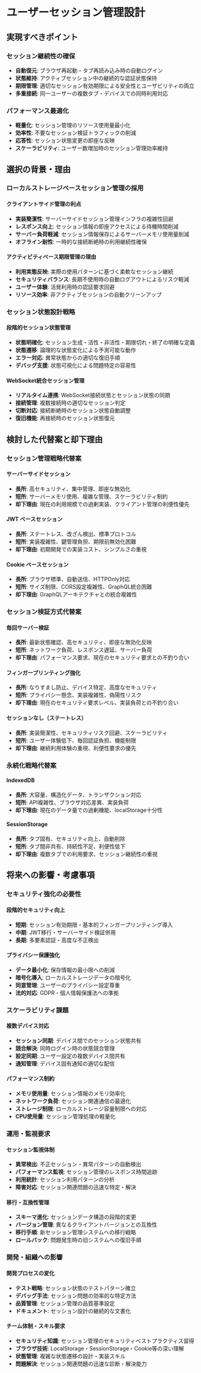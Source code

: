 # ユーザーセッション管理設計

## 実現すべきポイント

### セッション継続性の確保
- **自動復元**: ブラウザ再起動・タブ再読み込み時の自動ログイン
- **状態維持**: アクティブセッション中の継続的な認証状態保持
- **期限管理**: 適切なセッション有効期限による安全性とユーザビリティの両立
- **多重接続**: 同一ユーザーの複数タブ・デバイスでの同時利用対応

### パフォーマンス最適化
- **軽量化**: セッション管理のリソース使用量最小化
- **効率性**: 不要なセッション検証トラフィックの削減
- **応答性**: セッション状態変更の即座な反映
- **スケーラビリティ**: ユーザー数増加時のセッション管理効率維持

## 選択の背景・理由

### ローカルストレージベースセッション管理の採用

#### クライアントサイド管理の利点
- **実装簡潔性**: サーバーサイドセッション管理インフラの複雑性回避
- **レスポンス向上**: セッション情報の即座アクセスによる待機時間削減
- **サーバー負荷軽減**: セッション情報保存によるサーバーメモリ使用量削減
- **オフライン耐性**: 一時的な接続断絶時の利用継続性確保

#### アクティビティベース期限管理の理由
- **利用実態反映**: 実際の使用パターンに基づく柔軟なセッション継続
- **セキュリティバランス**: 長期不使用時の自動ログアウトによるリスク軽減
- **ユーザー体験**: 活発利用時の認証要求回避
- **リソース効率**: 非アクティブセッションの自動クリーンアップ

### セッション状態設計戦略

#### 段階的セッション状態管理
- **状態明確化**: セッション生成・活性・非活性・期限切れ・終了の明確な定義
- **状態遷移**: 論理的な状態変化による予測可能な動作
- **エラー対応**: 異常状態からの適切な復旧手順
- **デバッグ支援**: 状態可視化による問題特定の容易性

#### WebSocket統合セッション管理
- **リアルタイム連携**: WebSocket接続状態とセッション状態の同期
- **接続管理**: 複数接続時の適切なセッション判定
- **切断対応**: 接続断絶時のセッション状態自動調整
- **復旧機能**: 再接続時のセッション状態復元

## 検討した代替案と却下理由

### セッション管理戦略代替案

#### サーバーサイドセッション
- **長所**: 高セキュリティ、集中管理、即座な無効化
- **短所**: サーバーメモリ使用、複雑な管理、スケーラビリティ制約
- **却下理由**: 現在の利用規模での過剰実装、クライアント管理の利便性優先

#### JWT ベースセッション
- **長所**: ステートレス、改ざん検出、標準プロトコル
- **短所**: 実装複雑性、鍵管理負担、期限前無効化困難
- **却下理由**: 初期開発での実装コスト、シンプルさの重視

#### Cookie ベースセッション
- **長所**: ブラウザ標準、自動送信、HTTPOnly対応
- **短所**: サイズ制限、CORS設定複雑性、GraphQL統合困難
- **却下理由**: GraphQLアーキテクチャとの統合複雑性

### セッション検証方式代替案

#### 毎回サーバー検証
- **長所**: 最新状態確認、高セキュリティ、即座な無効化反映
- **短所**: ネットワーク負荷、レスポンス遅延、サーバー負荷
- **却下理由**: パフォーマンス要求、現在のセキュリティ要求との不釣り合い

#### フィンガープリンティング強化
- **長所**: なりすまし防止、デバイス特定、高度なセキュリティ
- **短所**: プライバシー懸念、実装複雑性、偽陽性リスク
- **却下理由**: 現在のセキュリティ要求レベル、実装負荷との不釣り合い

#### セッションなし（ステートレス）
- **長所**: 実装簡潔性、セキュリティリスク回避、スケーラビリティ
- **短所**: ユーザー体験低下、毎回認証負担、機能制限
- **却下理由**: 継続利用体験の重視、利便性要求の優先

### 永続化戦略代替案

#### IndexedDB
- **長所**: 大容量、構造化データ、トランザクション対応
- **短所**: API複雑性、ブラウザ対応差異、実装負荷
- **却下理由**: 現在のデータ量での過剰機能、localStorage十分性

#### SessionStorage
- **長所**: タブ固有、セキュリティ向上、自動削除
- **短所**: タブ間非共有、持続性不足、利便性低下
- **却下理由**: 複数タブでの利用要求、セッション継続性の重視

## 将来への影響・考慮事項

### セキュリティ強化の必要性

#### 段階的セキュリティ向上
- **短期**: セッション有効期限・基本的フィンガープリンティング導入
- **中期**: JWT移行・サーバーサイド検証併用
- **長期**: 多要素認証・高度な不正検出

#### プライバシー保護強化
- **データ最小化**: 保存情報の最小限への削減
- **暗号化導入**: ローカルストレージデータの暗号化
- **同意管理**: ユーザーのプライバシー設定尊重
- **法的対応**: GDPR・個人情報保護法への準拠

### スケーラビリティ課題

#### 複数デバイス対応
- **セッション同期**: デバイス間でのセッション状態共有
- **競合解決**: 同時ログイン時の状態競合管理
- **設定同期**: ユーザー設定の複数デバイス間共有
- **通知管理**: デバイス固有通知の適切な配信

#### パフォーマンス制約
- **メモリ使用量**: セッション情報のメモリ効率化
- **ネットワーク負荷**: セッション関連通信の最適化
- **ストレージ制限**: ローカルストレージ容量制限への対応
- **CPU使用量**: セッション管理処理の軽量化

### 運用・監視要求

#### セッション監視体制
- **異常検出**: 不正セッション・異常パターンの自動検出
- **パフォーマンス監視**: セッション管理のレスポンス時間追跡
- **利用統計**: セッション利用パターンの分析
- **障害対応**: セッション関連問題の迅速な特定・解決

#### 移行・互換性管理
- **スキーマ進化**: セッションデータ構造の段階的変更
- **バージョン管理**: 異なるクライアントバージョンとの互換性
- **移行手順**: 新セッション管理システムへの移行戦略
- **ロールバック**: 問題発生時の旧システムへの復旧手順

### 開発・組織への影響

#### 開発プロセスの変化
- **テスト戦略**: セッション状態のテストパターン確立
- **デバッグ手法**: セッション問題の効率的な特定方法
- **品質管理**: セッション管理の品質基準設定
- **ドキュメント**: セッション設計の継続的な文書化

#### チーム体制・スキル要求
- **セキュリティ知識**: セッション管理のセキュリティベストプラクティス習得
- **ブラウザ技術**: LocalStorage・SessionStorage・Cookie等の深い理解
- **状態管理**: 複雑な状態遷移の設計・実装スキル
- **問題解決**: セッション関連問題の迅速な診断・解決能力